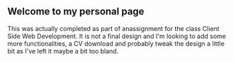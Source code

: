 ## Welcome to my personal page

This was actually completed as part of anassignment for the class Client Side Web Development. It is not a final design and I'm looking to add some more functionalities, a CV download and probably tweak the design a little bit as I've left it maybe a bit too bland. 

